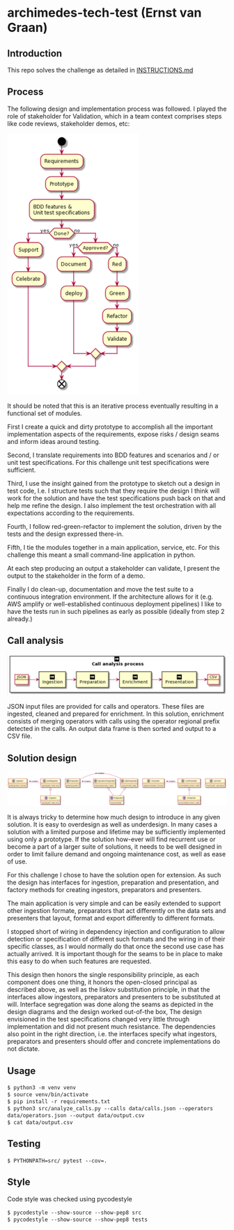 # archimedes-tech-test (Ernst van Graan)
## Introduction

This repo solves the challenge as detailed in [INSTRUCTIONS.md](INSTRUCTIONS.md)

## Process

The following design and implementation process was followed. I played the role of stakeholder for Validation, which in a team context comprises steps like code reviews, stakeholder demos, etc:

<img src="UML/process.png" width="300" height="600"/>

It should be noted that this is an iterative process eventually resulting in a functional set of modules.

First I create a quick and dirty prototype to accomplish all the important implementation aspects of the requirements, expose risks / design seams and inform ideas around testing.

Second, I translate requirements into BDD features and scenarios and / or unit test specifications. For this challenge unit test specifications were sufficient.

Third, I use the insight gained from the prototype to sketch out a design in test code, I.e. I structure tests such that they require the design I think will work for the solution and have the test specifications push back on that and help me refine the design. I also implement the test orchestration with all expectations according to the requirements.

Fourth, I follow red-green-refactor to implement the solution, driven by the tests and the design expressed there-in.

Fifth, I tie the modules together in a main application, service, etc. For this challenge this meant a small command-line application in python.

At each step producing an output a stakeholder can validate, I present the output to the stakeholder in the form of a demo.

Finally I do clean-up, documentation and move the test suite to a continuous integration environment. If the architecture allows for it (e.g. AWS amplify or well-established continuous deployment pipelines) I like to have the tests run in such pipelines as early as possible (ideally from step 2 already.)

## Call analysis

<img src="UML/pipeline.png"/>

JSON input files are provided for calls and operators. These files are ingested, cleaned and prepared for enrichment. In this solution, enrichment consists of merging operators with calls using the operator regional prefix detected in the calls. An output data frame is then sorted and output to a CSV file.

## Solution design

<img src="UML/design.png"/>

It is always tricky to determine how much design to introduce in any given solution. It is easy to overdesign as well as underdesign. In many cases a solution with a limited purpose and lifetime may be sufficiently implemented using only a prototype. If the solution how-ever will find recurrent use or become a part of a larger suite of solutions, it needs to be well designed in order to limit failure demand and ongoing maintenance cost, as well as ease of use.

For this challenge I chose to have the solution open for extension. As such the design has interfaces for ingestion, preparation and presentation, and factory methods for creating ingestors, preparators and presenters.

The main application is very simple and can be easily extended to support other ingestion formate, preparators that act differently on the data sets and presenters that layout, format and export differently to different formats.

I stopped short of wiring in dependency injection and configuration to allow detection or specification of different such formats and the wiring in of their specific classes, as I would normally do that once the second use case has actually arrived. It is important though for the seams to be in place to make this easy to do when such features are requested.

This design then honors the single responsibility principle, as each component does one thing, it honors the open-closed principal as described above, as well as the liskov substitution principle, in that the interfaces allow ingestors, preparators and presenters to be substituted at will. Interface segregation was done along the seams as depicted in the design diagrams and the design worked out-of-the box, The design envisioned in the test specifications changed very little through implementation and did not present much resistance. The dependencies also point in the right direction, i.e. the interfaces specify what ingestors, preparators and presenters should offer and concrete implementations do not dictate.

## Usage

```
$ python3 -m venv venv
$ source venv/bin/activate
$ pip install -r requirements.txt
$ python3 src/analyze_calls.py --calls data/calls.json --operators data/operators.json --output data/output.csv
$ cat data/output.csv
```

## Testing

```
$ PYTHONPATH=src/ pytest --cov=.
```

## Style
Code style was checked using pycodestyle
```
$ pycodestyle --show-source --show-pep8 src
$ pycodestyle --show-source --show-pep8 tests
```
